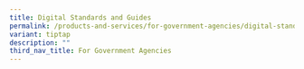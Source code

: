 ```yaml
---
title: Digital Standards and Guides
permalink: /products-and-services/for-government-agencies/digital-standards-and-guides/
variant: tiptap
description: ""
third_nav_title: For Government Agencies
---
```

